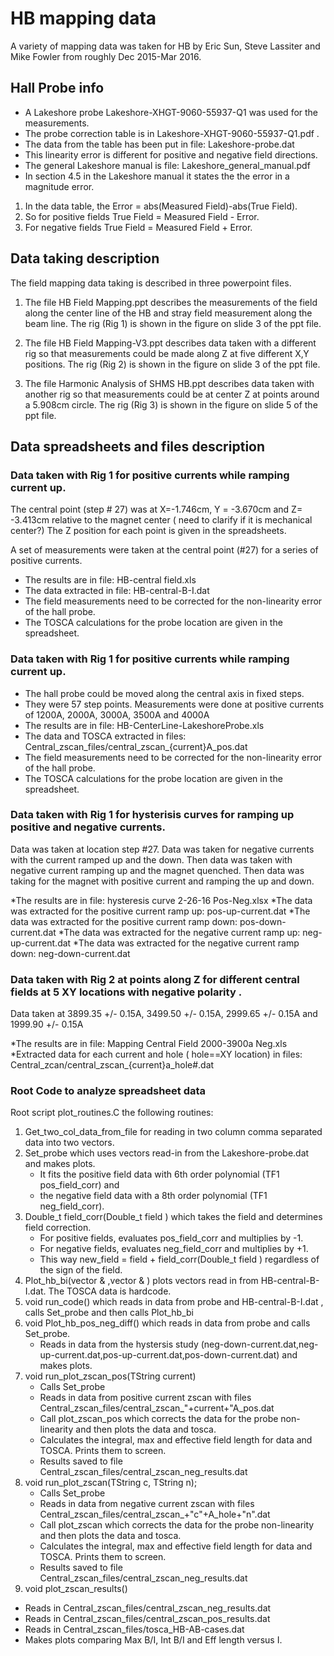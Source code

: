 HB mapping data
================

A variety of mapping data was taken for HB by Eric Sun, Steve Lassiter 
and Mike Fowler from roughly Dec 2015-Mar 2016.

## Hall Probe info

  * A Lakeshore probe Lakeshore-XHGT-9060-55937-Q1 was used for the measurements.
  * The probe correction table is in Lakeshore-XHGT-9060-55937-Q1.pdf .
  * The data from the table has been put in file: Lakeshore-probe.dat
  * This linearity error is different for positive and negative field directions. 
  * The general Lakeshore manual is file: Lakeshore_general_manual.pdf
  * In section 4.5 in the Lakeshore manual it states the the error in a magnitude error.
  1. In the data table, the Error = abs(Measured Field)-abs(True Field). 
  2. So for positive fields True Field = Measured Field - Error. 
  3. For negative fields True Field = Measured Field + Error.

## Data taking description

The field mapping data taking is described in three powerpoint files.

1. The file HB Field Mapping.ppt describes the measurements of the field
along the center line of the HB and stray field measurement along the beam line.
The rig (Rig 1) is shown in the  figure on slide 3 of the ppt file. 

2. The file HB Field Mapping-V3.ppt describes data taken with a different rig
so that measurements could be made along Z at five different X,Y positions.
The rig  (Rig 2) is shown in the  figure on slide 3 of the ppt file. 

3. The file Harmonic Analysis of SHMS HB.ppt describes data taken with another rig
so that measurements could be at center Z at points around a 5.908cm circle.
The rig  (Rig 3) is shown in the  figure on slide 5 of the ppt file.

## Data spreadsheets and files description

### Data taken with Rig 1 for positive currents while ramping current up.

 The central point (step # 27) was 
at X=-1.746cm, Y = -3.670cm and Z= -3.413cm 
relative to the magnet center ( need to clarify if it is mechanical center?)
The Z position for each point is given in the spreadsheets.

A set of measurements were taken at the central point (#27) for a series of positive currents. 
* The results are in file: HB-central field.xls
* The data extracted in file: HB-central-B-I.dat
* The field measurements need to be corrected for the non-linearity error of the hall probe.
* The TOSCA calculations for the probe location are given in the spreadsheet.


### Data taken with Rig 1 for positive currents while ramping current up.

* The hall probe could be moved along the central axis in fixed steps.
* They were 57 step points. Measurements were done at positive currents of 1200A, 2000A, 3000A, 3500A and 4000A
* The results are in file: HB-CenterLine-LakeshoreProbe.xls
* The data and TOSCA extracted in files: Central_zscan_files/central_zscan_{current}A_pos.dat
* The field measurements need to be corrected for the non-linearity error of the hall probe.
* The TOSCA calculations for the probe location are given in the spreadsheet.



### Data taken with Rig 1 for hysterisis curves for ramping up positive and negative currents.

Data was taken  at location step #27. Data was taken
for  negative  currents with the current ramped up
and the down. Then data was taken with negative current ramping up and the magnet quenched.
Then data was taking for the magnet with positive current and ramping the up and down.

  *The results are in file: hysteresis curve 2-26-16 Pos-Neg.xlsx
  *The data was extracted for the positive current ramp up: pos-up-current.dat
  *The data was extracted for the positive current ramp down: pos-down-current.dat
  *The data was extracted for the negative current ramp up: neg-up-current.dat
  *The data was extracted for the negative current ramp down: neg-down-current.dat

### Data taken with Rig 2 at points along Z for different central fields at 5 XY locations with negative polarity .

Data taken at 3899.35 +/- 0.15A, 3499.50 +/- 0.15A, 2999.65 +/- 0.15A and 1999.90 +/- 0.15A

  *The results are in file: Mapping Central Field 2000-3900a Neg.xls
  *Extracted data for each current and hole ( hole==XY location) in files: Central_zcan/central_zscan_{current}a_hole#.dat

### Root Code to analyze spreadsheet data
Root script plot_routines.C the following routines:
1. Get_two_col_data_from_file for reading in two column comma separated data into two vectors.
2. Set_probe which uses vectors read-in from the Lakeshore-probe.dat and makes plots. 
   * It fits the positive field data with 6th order polynomial (TF1 pos_field_corr) and 
   * the negative field data with a 8th order polynomial (TF1 neg_field_corr). 
3. Double_t field_corr(Double_t field ) which takes the field and determines field correction. 
   * For positive fields, evaluates pos_field_corr and multiplies by -1.
   * For negative fields, evaluates neg_field_corr and multiplies by +1.
   * This way new_field = field + field_corr(Double_t field ) regardless of the sign of the field.
4. Plot_hb_bi(vector<double> & ,vector<double> & ) plots vectors read in from HB-central-B-I.dat. The TOSCA data is hardcode. 
5. void run_code() which reads in data from probe and HB-central-B-I.dat , calls Set_probe and then calls Plot_hb_bi
6. void Plot_hb_pos_neg_diff() which reads in data from probe and calls Set_probe. 
   * Reads in data from the hystersis study (neg-down-current.dat,neg-up-current.dat,pos-up-current.dat,pos-down-current.dat) and makes plots.
7. void run_plot_zscan_pos(TString current)
   * Calls Set_probe 
   * Reads in data from positive current zscan with files Central_zscan_files/central_zscan_"+current+"A_pos.dat
   * Call plot_zscan_pos which corrects the data for the probe non-linearity and then plots the data and tosca.
   * Calculates the integral, max and effective field length for data and TOSCA. Prints them to screen.
   * Results saved to file Central_zscan_files/central_zscan_neg_results.dat
8. void run_plot_zscan(TString c, TString n);
   * Calls Set_probe
   * Reads in data from negative current zscan with files Central_zscan_files/central_zscan_+"c"+A_hole+"n".dat
   * Call plot_zscan which corrects the data for the probe non-linearity and then plots the data and tosca.
   * Calculates the integral, max and effective field length for data and TOSCA. Prints them to screen.
   * Results saved to file Central_zscan_files/central_zscan_neg_results.dat
9.  void plot_zscan_results()
   * Reads in Central_zscan_files/central_zscan_neg_results.dat
   * Reads in Central_zscan_files/central_zscan_pos_results.dat
   * Reads in Central_zscan_files/tosca_HB-AB-cases.dat  
   * Makes plots comparing Max B/I, Int B/I and Eff length versus I.



 



